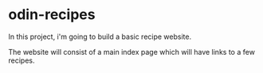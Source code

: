 # odin-recipes
In this project, i'm going to build a basic recipe website.

The website will consist of a main index page which will have links to a few recipes. 